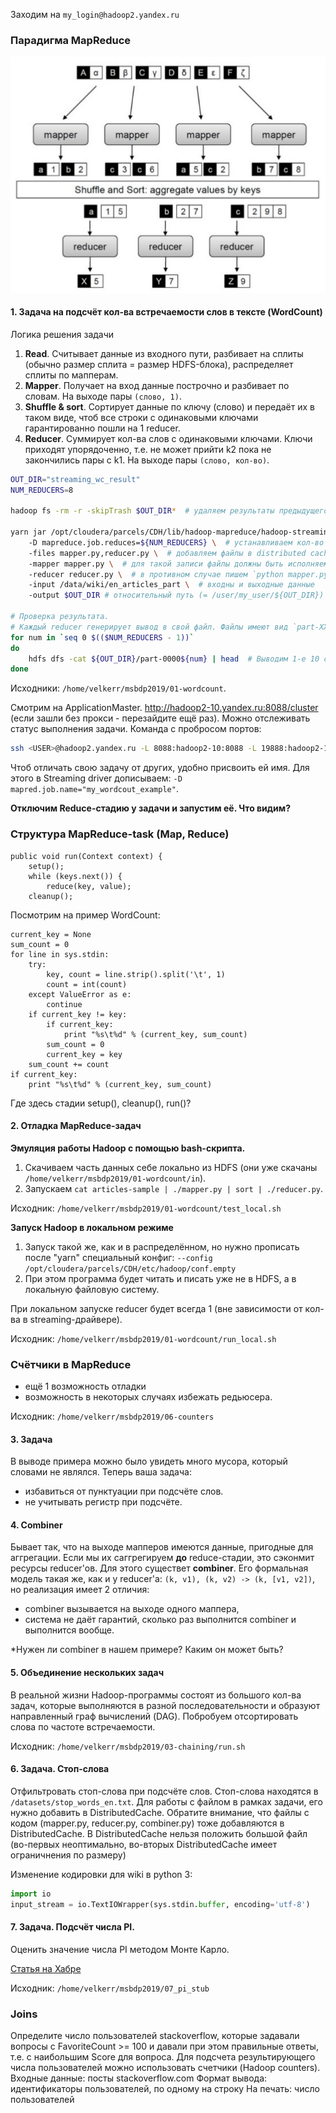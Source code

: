 Заходим на `my_login@hadoop2.yandex.ru`

### Парадигма MapReduce

![IMAGE ALT TEXT HERE](assests/MapReduce_scheme.png)

#### 1. Задача на подсчёт кол-ва встречаемости слов в тексте (WordCount)

Логика решения задачи
1. **Read**. Считывает данные из входного пути, разбивает на сплиты (обычно размер сплита = размер HDFS-блока), распределяет сплиты по мапперам.
2. **Mapper**. Получает на вход данные построчно и разбивает по словам. На выходе пары `(слово, 1)`.
3. **Shuffle & sort**. Сортирует данные по ключу (слово) и передаёт их в таком виде, чтоб все строки с одинаковыми ключами гарантированно пошли на 1 reducer.
3. **Reducer**. Суммирует кол-ва слов с одинаковыми ключами. Ключи приходят упорядоченно, т.е. не может прийти k2 пока не закончились пары с k1. На выходе пары `(слово, кол-во)`.

```bash
OUT_DIR="streaming_wc_result"
NUM_REDUCERS=8

hadoop fs -rm -r -skipTrash $OUT_DIR*  # удаляем результаты предыдущего запуска (HDFS не перезаписывает данные поэтому без удаления выдаст ошибку о том, что путь занят).

yarn jar /opt/cloudera/parcels/CDH/lib/hadoop-mapreduce/hadoop-streaming.jar \  # подключаем jar-файл с инструментами Hadoop Streaming
    -D mapreduce.job.reduces=${NUM_REDUCERS} \  # устанавливаем кол-во reducer'ов в задаче
    -files mapper.py,reducer.py \  # добавляем файлы в distributed cache чтоб каждая нода имела к ним доступ
    -mapper mapper.py \  # для такой записи файлы должны быть исполняемыми
    -reducer reducer.py \  # в противном случае пишем `python mapper.py`, `bash mapper.py` в зависимости о того, на чём написан код.
    -input /data/wiki/en_articles_part \  # входны и выходные данные
    -output $OUT_DIR # относительный путь (= /user/my_user/${OUT_DIR})

# Проверка результата.
# Каждый reducer генерирует вывод в свой файл. Файлы имеют вид `part-XXXXX`.
for num in `seq 0 $(($NUM_REDUCERS - 1))`
do
    hdfs dfs -cat ${OUT_DIR}/part-0000${num} | head  # Выводим 1-е 10 строк из каждого файла. 
done
```
Исходники: `/home/velkerr/msbdp2019/01-wordcount`.

Смотрим на ApplicationMaster. http://hadoop2-10.yandex.ru:8088/cluster (если зашли без прокси - перезайдите ещё раз). Можно отслеживать статус выполнения задачи.
Команда с пробросом портов:

```bash
ssh <USER>@hadoop2.yandex.ru -L 8088:hadoop2-10:8088 -L 19888:hadoop2-10:19888
```

Чтоб отличать свою задачу от других, удобно присвоить ей имя. Для этого в Streaming driver дописываем: `-D mapred.job.name="my_wordcout_example"`.

**Отключим Reduce-стадию у задачи и запустим её. Что видим?**

### Структура MapReduce-task (Map, Reduce)

```
public void run(Context context) {
    setup();
    while (keys.next()) {
        reduce(key, value);
    cleanup();
```

Посмотрим на пример WordCount:
```
current_key = None
sum_count = 0
for line in sys.stdin:
    try:
        key, count = line.strip().split('\t', 1)
        count = int(count)
    except ValueError as e:
        continue
    if current_key != key:
        if current_key:
            print "%s\t%d" % (current_key, sum_count)
        sum_count = 0
        current_key = key
    sum_count += count
if current_key:
    print "%s\t%d" % (current_key, sum_count)
```

Где здесь стадии setup(), cleanup(), run()?

#### 2. Отладка MapReduce-задач

**Эмуляция работы Hadoop с помощью bash-скрипта.**

1. Скачиваем часть данных себе локально из HDFS (они уже скачаны `/home/velkerr/msbdp2019/01-wordcount/in`).
2. Запускаем `cat articles-sample | ./mapper.py | sort | ./reducer.py`.

Исходник: `/home/velkerr/msbdp2019/01-wordcount/test_local.sh`

**Запуск Hadoop в локальном режиме** 

1. Запуск такой же, как и в распределённом, но нужно прописать после "yarn" специальный конфиг: `--config /opt/cloudera/parcels/CDH/etc/hadoop/conf.empty`
2. При этом программа будет читать и писать уже не в HDFS, а в локальную файловую систему.

При локальном запуске reducer будет всегда 1 (вне зависимости от кол-ва в streaming-драйвере).

Исходник: `/home/velkerr/msbdp2019/01-wordcount/run_local.sh`

### Счётчики в MapReduce
 - ещё 1 возможность отладки
 - возможность в некоторых случаях избежать редьюсера.
 
Исходник: `/home/velkerr/msbdp2019/06-counters`

#### 3. Задача
В выводе примера можно было увидеть много мусора, который словами не являлся. Теперь ваша задача:
- избавиться от пунктуации при подсчёте слов.
- не учитывать регистр при подсчёте.

#### 4. Combiner
Бывает так, что на выходе мапперов имеются данные, пригодные для аггрегации. Если мы их саггрегируем **до** reduce-стадии, это сэконмит ресурсы reducer'ов. Для этого существет **combiner**. Его формальная модель такая же, как и у reducer'a: `(k, v1), (k, v2) -> (k, [v1, v2])`, но реализация имеет 2 отличия:
* combiner вызывается на выходе одного маппера,
* система не даёт гарантий, сколько раз выполнится combiner и выполнится вообще.

*Нужен ли combiner в нашем примере? Каким он может быть?

#### 5. Объединение нескольких задач
В реальной жизни Hadoop-программы состоят из большого кол-ва задач, которые выполняются в разной последовательности и образуют направленный граф вычислений (DAG). Побробуем отсортировать слова по частоте встречаемости. 

Исходник: `/home/velkerr/msbdp2019/03-chaining/run.sh`

#### 6. Задача. Стоп-слова
Отфильтровать стоп-слова при подсчёте слов. Стоп-слова находятся в `/datasets/stop_words_en.txt`. Для работы с файлом в рамках задачи, его нужно добавить в DistributedCache.
Обратите внимание, что файлы с кодом (mapper.py, reducer.py, combiner.py) тоже добавляются в DistributedCache. В DistributedCache нельзя положить большой файл (во-первых неоптимально, во-вторых DistributedCache имеет ограничнения по размеру)

Изменение кодировки для wiki в python 3:

```python
import io
input_stream = io.TextIOWrapper(sys.stdin.buffer, encoding='utf-8')
```

#### 7. Задача. Подсчёт числа PI.
Оценить значение числа PI методом Монте Карло. 

[Статья на Хабре](https://habr.com/ru/post/128454/)

Исходник: `/home/velkerr/msbdp2019/07_pi_stub`

### Joins
Определите число пользователей stackoverflow, которые задавали вопросы с FavoriteCount >= 100 и давали при этом правильные ответы, т.е. с наибольшим Score для вопроса. Для подсчета результирующего числа пользователей можно использовать счетчики (Hadoop counters).
Входные данные: посты stackoverflow.com
Формат вывода: идентификаторы пользователей, по одному на строку
На печать: число пользователей
